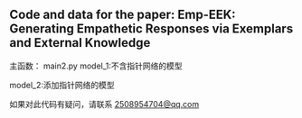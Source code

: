 ## Code and data for the paper: Emp-EEK: Generating Empathetic Responses via Exemplars and External Knowledge
主函数： main2.py
model_1:不含指针网络的模型

model_2:添加指针网络的模型

如果对此代码有疑问，请联系 2508954704@qq.com
